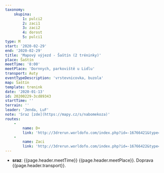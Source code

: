 ```yaml
---
taxonomy:
    skupina:
        1: pulci2
        2: zaci1
        3: zaci2
        4: dorost
        5: pulci1
type: M
start: '2020-02-29'
end: '2020-02-29'
title: 'Mapový výjezd - Šaštín (2 tréninky)'
place: Šaštín
meetTime: '8:00'
meetPlace: 'Dornnych, parkoviště u Lidlu'
transport: Auty
eventTypeDescription: 'vrstevnicovka, buzola'
map: Šaštín
template: trenink
date: '2020-01-13'
id: 20200229-3cd89343
startTime: ''
terrain: ''
leader: 'Jenda, LuF'
note: 'Sraz [zde](https://mapy.cz/s/nabomekoza)'
routes:
    -
        name: D+
        link: 'http://3drerun.worldofo.com/index.php?id=-16766421&type=info'
    -
        name: Zaci
        link: 'http://3drerun.worldofo.com/index.php?id=-16766422&type=info'
---
```

* **sraz**: {{page.header.meetTime}} {{page.header.meetPlace}}. Doprava {{page.header.transport}}.
